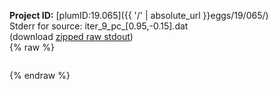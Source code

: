 **Project ID:** [plumID:19.065]({{ '/' | absolute_url }}eggs/19/065/)  
Stderr for source:  iter_9_pc_[0.95,-0.15].dat   
(download [zipped raw stdout](iter_9_pc_[0.95,-0.15].dat.plumed.stdout.txt.zip))  
{% raw %}
<pre>
</pre>
{% endraw %}
